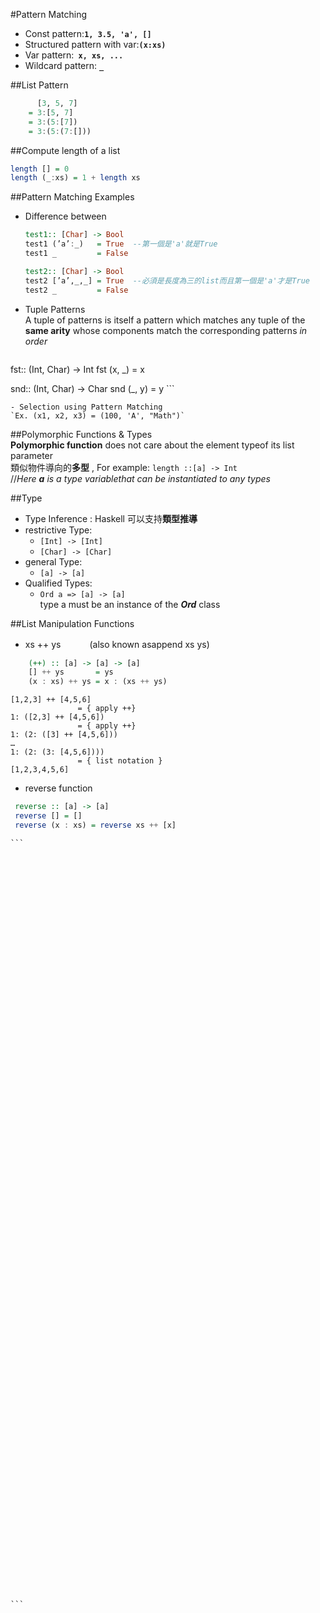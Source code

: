 #Pattern Matching 
 - Const pattern:**`1, 3.5, 'a', []`**
 - Structured pattern with var:**`(x:xs)`**
 - Var pattern:**` x, xs, ...`**
 - Wildcard pattern: **`_`**

##List Pattern

```Haskell
      [3, 5, 7]
    = 3:[5, 7]
    = 3:(5:[7])
    = 3:(5:(7:[]))
```

##Compute length of a list

```Haskell
length [] = 0
length (_:xs) = 1 + length xs 
```

##Pattern Matching Examples
 - Difference between 

  	```Haskell
    test1:: [Char] -> Bool
    test1 (’a’:_)   = True  --第一個是'a'就是True
    test1 _         = False

	test2:: [Char] -> Bool
    test2 [’a’,_,_] = True  --必須是長度為三的list而且第一個是'a'才是True
    test2 _         = False
  	```

 - Tuple Patterns  
 A tuple of patterns is itself a pattern which matches any tuple of the **same arity** whose components match the corresponding patterns *in order*
 
	```Haskell
  fst:: (Int, Char) -> Int
  fst   (x, _) = x
  
  snd:: (Int, Char) -> Char
  snd   (_, y) = y
 	```
    
    - Selection using Pattern Matching   
    `Ex. (x1, x2, x3) = (100, 'A', "Math")`
    
    
##Polymorphic Functions & Types  
**Polymorphic function** does not care about the element typeof its list parameter  
  類似物件導向的**多型** , For example:  `length ::[a] -> Int`  
  //*Here **a** is a type variablethat can be instantiated to any types*
    
    
    
##Type 
 - Type Inference : Haskell 可以支持**類型推導**
 - restrictive Type:
   - `[Int] -> [Int]`
   - `[Char] -> [Char]`
 - general Type:
   - `[a] -> [a]`
 - Qualified Types:
   -  `Ord a => [a] -> [a]`  
   type a must be an instance of the ***Ord*** class  
    
    
##List Manipulation Functions
 - xs ++ ys 　　　(also known asappend xs ys)
 
 ```Haskell
	 (++) :: [a] -> [a] -> [a]
	 [] ++ ys       = ys
	 (x : xs) ++ ys = x : (xs ++ ys)
 ```
 
 ```
[1,2,3] ++ [4,5,6]
				= { apply ++}
1: ([2,3] ++ [4,5,6])
				= { apply ++}
1: (2: ([3] ++ [4,5,6]))
…
1: (2: (3: [4,5,6])))
				= { list notation }
[1,2,3,4,5,6] 
 ```
 - reverse function
 
 ```Haskell
  reverse :: [a] -> [a]
  reverse [] = []
  reverse (x : xs) = reverse xs ++ [x]

 ```























    
    ```
    
    
    
    
    
    
    
    
    
    
    
    
    
    
    
    
    
    
    
    
    
    
    
    
    
    
    
    
    
    
    
    
    
    
    
    
    
    
    
    
    
    
    
    
    
    
    
    
    
    
    
    
    
    
    
    
    
    
    
    
    
    
    
    
    
    
    
    
    
    
    
    
    
    
    
    
    
    
    
    
    
    
    
    
    
    
    ```